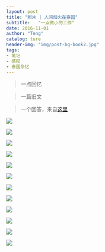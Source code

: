 ```yaml
---
layout: post
title: "照片 | 人间烟火在泰国"
subtitle:   "一点微小的工作"
date: 2016-11-01
author: "Teng"
catalog: ture
header-img: "img/post-bg-book2.jpg"
tags:
- 笔记
- 感叹
- 泰国杂忆
---
```



> 一点回忆

> 一篇旧文

> 一个回答，来自[这里](https://www.zhihu.com/people/tengteng2333/answers?order_by=vote_num)


![](http://7xtgob.com1.z0.glb.clouddn.com/16-10-31/86286517.jpg)

![](http://7xtgob.com1.z0.glb.clouddn.com/16-10-31/58491567.jpg)

![](http://7xtgob.com1.z0.glb.clouddn.com/16-10-31/87498525.jpg)

![](http://7xtgob.com1.z0.glb.clouddn.com/16-10-31/37387904.jpg)

![](http://7xtgob.com1.z0.glb.clouddn.com/16-10-31/84200592.jpg)

![](http://7xtgob.com1.z0.glb.clouddn.com/16-10-31/39023423.jpg)

![](http://7xtgob.com1.z0.glb.clouddn.com/16-10-31/37782528.jpg)

![](http://7xtgob.com1.z0.glb.clouddn.com/16-10-31/26624751.jpg)

![](http://7xtgob.com1.z0.glb.clouddn.com/16-10-31/64315097.jpg)

![](http://7xtgob.com1.z0.glb.clouddn.com/16-10-31/51292778.jpg)

![](http://7xtgob.com1.z0.glb.clouddn.com/16-10-31/61026765.jpg)

![](http://7xtgob.com1.z0.glb.clouddn.com/16-10-31/36072020.jpg)
